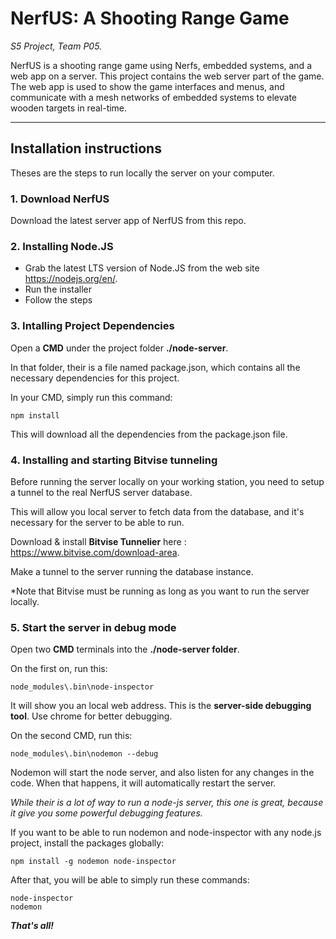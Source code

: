 
# NerfUS: A Shooting Range Game

*S5 Project, Team P05.*

NerfUS is a shooting range game using Nerfs, embedded systems, and a web app on a server.
This project contains the web server part of the game.
The web app is used to show the game interfaces and menus, and communicate with a mesh networks of embedded systems to elevate wooden targets in real-time.

----------

## Installation instructions
Theses are the steps to run locally the server on your computer.

### 1. Download NerfUS

Download the latest server app of NerfUS from this repo.


### 2. Installing Node.JS

- Grab the latest LTS version of Node.JS from the web site https://nodejs.org/en/.
- Run the installer
- Follow the steps


### 3. Intalling Project Dependencies

Open a **CMD** under the project folder **./node-server**.

In that folder, their is a file named package.json, which contains all the necessary dependencies for this project.

In your CMD, simply run this command:

    npm install

This will download all the dependencies from the package.json file.


### 4. Installing and starting Bitvise tunneling

Before running the server locally on your working station, you need to setup a tunnel to the real NerfUS server database.

This will allow you local server to fetch data from the database, and it's necessary for the server to be able to run.

Download & install **Bitvise Tunnelier** here : https://www.bitvise.com/download-area.

Make a tunnel to the server running the database instance.

*Note that Bitvise must be running as long as you want to run the server locally.


### 5. Start the server in debug mode

Open two **CMD** terminals into the **./node-server folder**.

On the first on, run this:

	node_modules\.bin\node-inspector

It will show you an local web address. This is the **server-side debugging tool**. Use chrome for better debugging.

On the second CMD, run this:

    node_modules\.bin\nodemon --debug

Nodemon will start the node server, and also listen for any changes in the code. When that happens, it will automatically restart the server.

*While their is a lot of way to run a node-js server, this one is great, because it give you some powerful debugging features.*

If you want to be able to run nodemon and node-inspector with any node.js project, install the packages globally:

    npm install -g nodemon node-inspector

After that, you will be able to simply run these commands:

    node-inspector 
    nodemon


***That's all!***